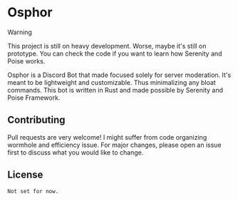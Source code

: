 # Osphor

> [!WARNING]
> This project is still on heavy development. Worse, maybe it's still on prototype. You can check the code if you want to learn how Serenity and Poise works.

Osphor is a Discord Bot that made focused solely for server moderation. It's meant to be lightweight and customizable. Thus minimalizing any bloat commands.
This bot is written in Rust and made possible by Serenity and Poise Framework.

## Contributing

Pull requests are very welcome! I might suffer from code organizing wormhole and efficiency issue. For major changes, please open an issue first to discuss what you would like to change.

## License

```
Not set for now.

```
